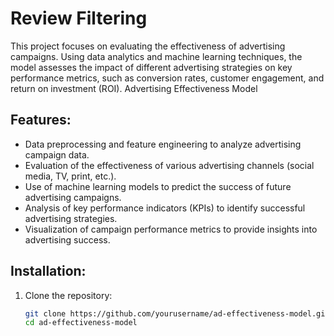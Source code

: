 # Review Filtering
This project focuses on evaluating the effectiveness of advertising campaigns. Using data analytics and machine learning techniques, the model assesses the impact of different advertising strategies on key performance metrics, such as conversion rates, customer engagement, and return on investment (ROI). Advertising Effectiveness Model

## Features:
- Data preprocessing and feature engineering to analyze advertising campaign data.
- Evaluation of the effectiveness of various advertising channels (social media, TV, print, etc.).
- Use of machine learning models to predict the success of future advertising campaigns.
- Analysis of key performance indicators (KPIs) to identify successful advertising strategies.
- Visualization of campaign performance metrics to provide insights into advertising success.

## Installation:

1. Clone the repository:

   ```bash
   git clone https://github.com/yourusername/ad-effectiveness-model.git
   cd ad-effectiveness-model
